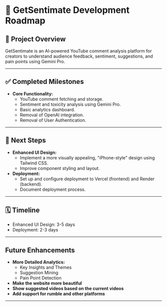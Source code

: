 # 🚀 GetSentimate Development Roadmap

## 🎯 Project Overview

GetSentimate is an AI-powered YouTube comment analysis platform for creators to understand audience feedback, sentiment, suggestions, and pain points using Gemini Pro.

---

## ✅ Completed Milestones

*   **Core Functionality:**
    *   YouTube comment fetching and storage.
    *   Sentiment and toxicity analysis using Gemini Pro.
    *   Basic analytics dashboard.
    *   Removal of OpenAI integration.
    *   Removal of User Authentication.

---

## 🚧 Next Steps

*   **Enhanced UI Design:**
    *   Implement a more visually appealing, "iPhone-style" design using Tailwind CSS.
    *   Improve component styling and layout.
*   **Deployment:**
    *   Set up and configure deployment to Vercel (frontend) and Render (backend).
    *   Document deployment process.

---

## 🗓️ Timeline

*   Enhanced UI Design: 3-5 days
*   Deployment: 2-3 days

---

## Future Enhancements

*   **More Detailed Analytics:**
    *   Key Insights and Themes
    *   Suggestion Mining
    *   Pain Point Detection
*   **Make the website more beautiful**
*   **Show suggested videos based on the current videos**
*   **Add support for rumble and other platforms**

---

